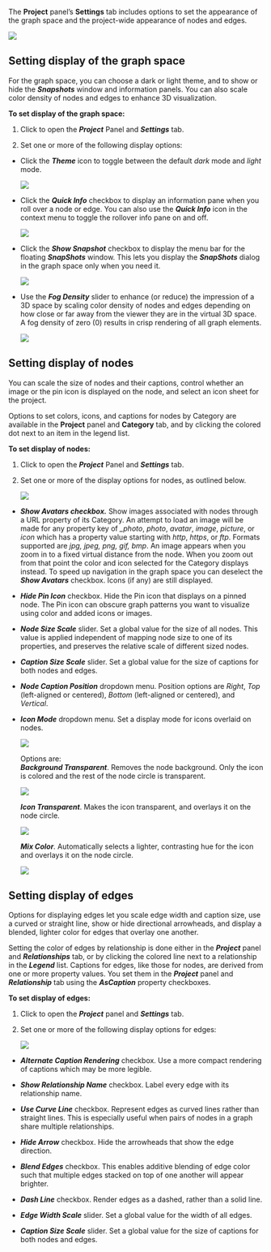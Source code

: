 The **Project** panel’s **Settings** tab includes options to set the appearance of the graph space and the project-wide appearance of nodes and edges.

![](https://kineviz.atlassian.net/wiki/download/attachments/1719535939/03_01_01_DisplaySettings.png?api=v2)

## Setting display of the graph space

For the graph space, you can choose a dark or light theme, and to show or hide the _**Snapshots**_ window and information panels. You can also scale color density of nodes and edges to enhance 3D visualization.

**To set display of the graph space:**

1.  Click to open the _**Project**_ Panel and _**Settings**_ tab.
    
2.  Set one or more of the following display options:
    

*   Click the _**Theme**_ icon to toggle between the default _dark_ mode and _light_ mode.
    
    ![](https://kineviz.atlassian.net/wiki/download/attachments/1719535939/03_01_02_DisplaySettingsTheme.png?api=v2)
*   Click the _**Quick Info**_ checkbox to display an information pane when you roll over a node or edge. You can also use the _**Quick Info**_ icon in the context menu to toggle the rollover info pane on and off.
    
    ![](https://kineviz.atlassian.net/wiki/download/attachments/1719535939/03_01_03_DisplaySettingsQuickInfo.png?api=v2)
*   Click the _**Show Snapshot**_ checkbox to display the menu bar for the floating _**SnapShots**_ window. This lets you display the _**SnapShots**_ dialog in the graph space only when you need it.
    
    ![](https://kineviz.atlassian.net/wiki/download/attachments/1719535939/03_01_04_DisplaySettingsSnapshots.png?api=v2)
*   Use the _**Fog Density**_ slider to enhance (or reduce) the impression of a 3D space by scaling color density of nodes and edges depending on how close or far away from the viewer they are in the virtual 3D space. A fog density of zero (0) results in crisp rendering of all graph elements.
    
    ![](https://kineviz.atlassian.net/wiki/download/attachments/1719535939/03_01_05_DisplaySettingsFog.png?api=v2)

## Setting display of nodes

You can scale the size of nodes and their captions, control whether an image or the pin icon is displayed on the node, and select an icon sheet for the project.

Options to set colors, icons, and captions for nodes by Category are available in the **Project** panel and **Category** tab, and by clicking the colored dot next to an item in the legend list.

**To set display of nodes:**

1.  Click to open the _**Project**_ Panel and _**Settings**_ tab.
    
2.  Set one or more of the display options for nodes, as outlined below.
    
    ![](https://kineviz.atlassian.net/wiki/download/attachments/1719535939/03_01_06_DisplayNodes.png?api=v2)

*   _**Show Avatars checkbox.**_ Show images associated with nodes through a URL property of its Category. An attempt to load an image will be made for any property key of _\_photo_, _photo_, _avatar_, _image_, _picture_, or _icon_ which has a property value starting with _http_, _https_, or _ftp_. Formats supported are _jpg, jpeg, png, gif, bmp_. An image appears when you zoom in to a fixed virtual distance from the node. When you zoom out from that point the color and icon selected for the Category displays instead. To speed up navigation in the graph space you can deselect the _**Show Avatars**_ checkbox. Icons (if any) are still displayed.
    
*   _**Hide Pin Icon**_ checkbox. Hide the Pin icon that displays on a pinned node. The Pin icon can obscure graph patterns you want to visualize using color and added icons or images.
    
*   _**Node Size Scale**_ slider. Set a global value for the size of all nodes. This value is applied independent of mapping node size to one of its properties, and preserves the relative scale of different sized nodes.
    
*   _**Caption Size Scale**_ slider. Set a global value for the size of captions for both nodes and edges.
    
*   _**Node Caption Position**_ dropdown menu. Position options are _Right_, _Top_ (left-aligned or centered), _Bottom_ (left-aligned or centered), and _Vertical_.
    
*   _**Icon Mode**_ dropdown menu. Set a display mode for icons overlaid on nodes.
    
    ![](https://kineviz.atlassian.net/wiki/download/attachments/1719535939/03_01_07_SettingsIconModeMenu.png?api=v2)
    
    Options are:  
    _**Background Transparent**_. Removes the node background. Only the icon is colored and the rest of the node circle is transparent.
    
    ![](https://kineviz.atlassian.net/wiki/download/attachments/1719535939/03_01_07b_DisplayIconBkTransparent.png?api=v2)
    
    _**Icon Transparent**_. Makes the icon transparent, and overlays it on the node circle.
    
    ![](https://kineviz.atlassian.net/wiki/download/attachments/1719535939/03_01_07a_DisplayIconTransparent.png?api=v2)
    
    _**Mix Color**._ Automatically selects a lighter, contrasting hue for the icon and overlays it on the node circle.
    
    ![](https://kineviz.atlassian.net/wiki/download/attachments/1719535939/03_01_07c_DisplayIconMixColor.png?api=v2)

## Setting display of edges

Options for displaying edges let you scale edge width and caption size, use a curved or straight line, show or hide directional arrowheads, and display a blended, lighter color for edges that overlay one another.

Setting the color of edges by relationship is done either in the _**Project**_ panel and _**Relationships**_ tab, or by clicking the colored line next to a relationship in the _**Legend**_ list. Captions for edges, like those for nodes, are derived from one or more property values. You set them in the _**Project**_ panel and _**Relationship**_ tab using the _**AsCaption**_ property checkboxes.

**To set display of edges:**

1.  Click to open the _**Project**_ panel and _**Settings**_ tab.
    
2.  Set one or more of the following display options for edges:
    
    ![](https://kineviz.atlassian.net/wiki/download/attachments/1719535939/03_01_10_EdgeDisplay.png?api=v2)

*   _**Alternate Caption Rendering**_ checkbox. Use a more compact rendering of captions which may be more legible.
    
*   _**Show Relationship Name**_ checkbox. Label every edge with its relationship name.
    
*   _**Use Curve Line**_ checkbox. Represent edges as curved lines rather than straight lines. This is especially useful when pairs of nodes in a graph share multiple relationships.
    
*   _**Hide Arrow**_ checkbox. Hide the arrowheads that show the edge direction.
    
*   _**Blend Edges**_ checkbox. This enables additive blending of edge color such that multiple edges stacked on top of one another will appear brighter.
    
*   _**Dash Line**_ checkbox. Render edges as a dashed, rather than a solid line.
    
*   _**Edge Width Scale**_ slider. Set a global value for the width of all edges.
    
*   _**Caption Size Scale**_ slider. Set a global value for the size of captions for both nodes and edges.